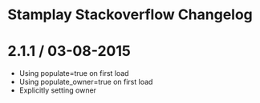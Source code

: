 # Stamplay Stackoverflow Changelog

2.1.1 / 03-08-2015
===================

* Using populate=true on first load
* Using populate_owner=true on first load
* Explicitly setting owner
